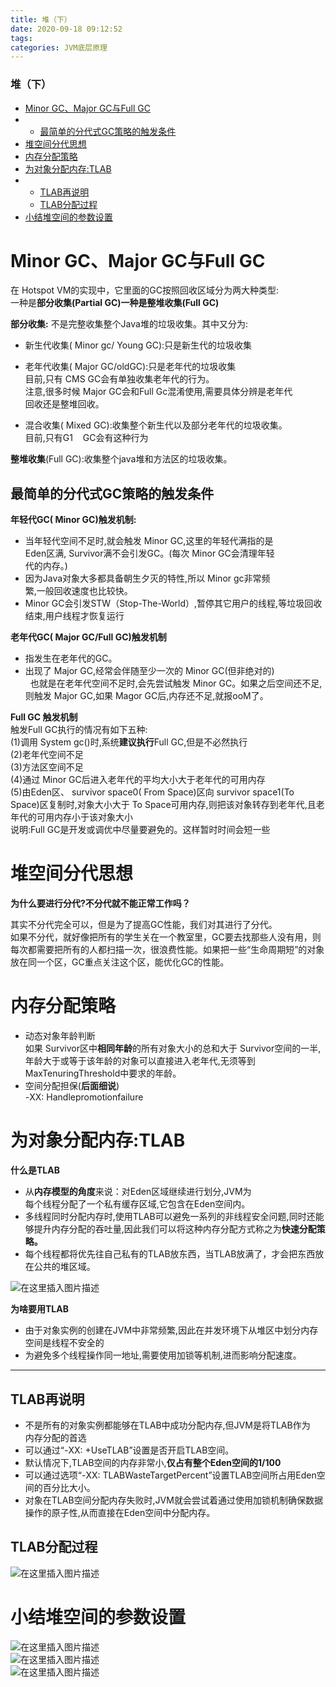 ```yaml
---
title: 堆（下）
date: 2020-09-18 09:12:52
tags: 
categories: JVM底层原理
---
```


<!--more-->

### 堆（下）

- [Minor GC、Major GC与Full GC](#Minor_GCMajor_GCFull_GC_2)
- - [最简单的分代式GC策略的触发条件](#GC_21)
- [堆空间分代思想](#_46)
- [内存分配策略](#_53)
- [为对象分配内存:TLAB](#TLAB_59)
- - [TLAB再说明](#TLAB_76)
  - [TLAB分配过程](#TLAB_83)
- [小结堆空间的参数设置](#_87)

# Minor GC、Major GC与Full GC

在 Hotspot VM的实现中，它里面的GC按照回收区域分为两大种类型:  
一种是**部分收集\(Partial GC\)**一种是**整堆收集\(Full GC\)**

**部分收集:** 不是完整收集整个Java堆的垃圾收集。其中又分为:

- 新生代收集\( Minor gc/ Young GC\):只是新生代的垃圾收集

- 老年代收集\( Major GC/oldGC\):只是老年代的垃圾收集  
  目前,只有 CMS GC会有单独收集老年代的行为。  
  注意,很多时候 Major GC会和Full Gc混淆使用,需要具体分辨是老年代  
  回收还是整堆回收。

- 混合收集\( Mixed GC\):收集整个新生代以及部分老年代的垃圾收集。  
  目前,只有G1    GC会有这种行为

**整堆收集**\(Full GC\):收集整个java堆和方法区的垃圾收集。

## 最简单的分代式GC策略的触发条件

**年轻代GC\( Minor GC\)触发机制:**

- 当年轻代空间不足时,就会触发 Minor GC,这里的年轻代满指的是  
  Eden区满, Survivor满不会引发GC。\(每次 Minor GC会清理年轻  
  代的内存。\)
- 因为Java对象大多都具备朝生夕灭的特性,所以 Minor gc非常频  
  繁,一般回收速度也比较快。
- Minor GC会引发STW（Stop-The-World）,暂停其它用户的线程,等垃圾回收结束,用户线程才恢复运行

**老年代GC\( Major GC/Full GC\)触发机制**

- 指发生在老年代的GC。
- 出现了 Major GC,经常会伴随至少一次的 Minor GC\(但非绝对的\)  
  也就是在老年代空间不足时,会先尝试触发 Minor GC。如果之后空间还不足,则触发 Major GC,如果 Magor GC后,内存还不足,就报ooM了。

**Full GC 触发机制**  
触发Full GC执行的情况有如下五种:  
\(1\)调用 System gc\(\)时,系统**建议执行**Full GC,但是不必然执行  
\(2\)老年代空间不足  
\(3\)方法区空间不足  
\(4\)通过 Minor GC后进入老年代的平均大小大于老年代的可用内存  
\(5\)由Eden区、 survivor space0\( From Space\)区向 survivor space1\(To Space\)区复制时,对象大小大于 To Space可用内存,则把该对象转存到老年代,且老年代的可用内存小于该对象大小  
说明:Full GC是开发或调优中尽量要避免的。这样暂时时间会短一些

# 堆空间分代思想

**为什么要进行分代\?不分代就不能正常工作吗？**

其实不分代完全可以，但是为了提高GC性能，我们对其进行了分代。  
如果不分代，就好像把所有的学生关在一个教室里，GC要去找那些人没有用，则每次都需要把所有的人都扫描一次，很浪费性能。如果把一些“生命周期短”的对象放在同一个区，GC重点关注这个区，能优化GC的性能。

# 内存分配策略

- 动态对象年龄判断  
  如果 Survivor区中**相同年龄**的所有对象大小的总和大于 Survivor空间的一半,年龄大于或等于该年龄的对象可以直接进入老年代,无须等到MaxTenuringThreshold中要求的年龄。
- 空间分配担保\(**后面细说**\)  
  \-XX: Handlepromotionfailure

# 为对象分配内存:TLAB

**什么是TLAB**

- 从**内存模型的角度**来说：对Eden区域继续进行划分,JVM为  
  每个线程分配了一个私有缓存区域,它包含在Eden空间内。
- 多线程同时分配内存时,使用TLAB可以避免一系列的非线程安全问题,同时还能够提升内存分配的吞吐量,因此我们可以将这种内存分配方式称之为**快速分配策略。**
- 每个线程都将优先往自己私有的TLAB放东西，当TLAB放满了，才会把东西放在公共的堆区域。

![在这里插入图片描述](https://img-blog.csdnimg.cn/2020091821014810.png?x-oss-process=image/watermark,type_ZmFuZ3poZW5naGVpdGk,shadow_10,text_aHR0cHM6Ly9ibG9nLmNzZG4ubmV0L3FxXzIxMDQwNTU5,size_16,color_FFFFFF,t_70#pic_center)

**为啥要用TLAB**

- 由于对象实例的创建在JVM中非常频繁,因此在并发环境下从堆区中划分内存空间是线程不安全的
- 为避免多个线程操作同一地址,需要使用加锁等机制,进而影响分配速度。

---

## TLAB再说明

- 不是所有的对象实例都能够在TLAB中成功分配内存,但JVM是将TLAB作为  
  内存分配的首选
- 可以通过“-XX: +UseTLAB”设置是否开启TLAB空间。
- 默认情况下,TLAB空间的内存非常小,**仅占有整个Eden空间的1/100**
- 可以通过选项“-XX: TLABWasteTargetPercent”设置TLAB空间所占用Eden空间的百分比大小。
- 对象在TLAB空间分配内存失败时,JVM就会尝试着通过使用加锁机制确保数据操作的原子性,从而直接在Eden空间中分配内存。

## TLAB分配过程

![在这里插入图片描述](https://img-blog.csdnimg.cn/20200918211328135.png?x-oss-process=image/watermark,type_ZmFuZ3poZW5naGVpdGk,shadow_10,text_aHR0cHM6Ly9ibG9nLmNzZG4ubmV0L3FxXzIxMDQwNTU5,size_16,color_FFFFFF,t_70#pic_center)

# 小结堆空间的参数设置

![在这里插入图片描述](https://img-blog.csdnimg.cn/20200919101400909.png?x-oss-process=image/watermark,type_ZmFuZ3poZW5naGVpdGk,shadow_10,text_aHR0cHM6Ly9ibG9nLmNzZG4ubmV0L3FxXzIxMDQwNTU5,size_16,color_FFFFFF,t_70#pic_center)  
![在这里插入图片描述](https://img-blog.csdnimg.cn/20200919101440814.png?x-oss-process=image/watermark,type_ZmFuZ3poZW5naGVpdGk,shadow_10,text_aHR0cHM6Ly9ibG9nLmNzZG4ubmV0L3FxXzIxMDQwNTU5,size_16,color_FFFFFF,t_70#pic_center)  
![在这里插入图片描述](https://img-blog.csdnimg.cn/20200919101616733.png?x-oss-process=image/watermark,type_ZmFuZ3poZW5naGVpdGk,shadow_10,text_aHR0cHM6Ly9ibG9nLmNzZG4ubmV0L3FxXzIxMDQwNTU5,size_16,color_FFFFFF,t_70#pic_center)